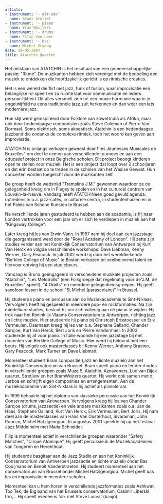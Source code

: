 ```yaml
---
artists:
- instrument: '- alt-sax'
  name: Bruno Grollet
- instrument: '- piano'
  name: Bram Weijters
- instrument: '- drums'
  name: Filip Van Laer
- instrument: '- bas'
  name: Michel Vrydag
date: 28-05-2004
title: Atatchin Quartet
---
```

Het ontstaan van ATATCHIN is het resultaat van een gemeenschappelijke passie: "Ritme". 
De muzikanten hebben zich verenigd met de bedoeling een muziek te ontdekken die 
hoofdzakelijk gericht is op ritmische creaties. 

Het is een wereld die flirt met jazz, funk of fusion, waar improvisatie een belangrijke 
rol speelt en zo ruimte laat voor communicatie en ieders persoonlijkheid. Dit alles 
versmelt zich tot een mooie harmonie waarin je ongetwijfeld nu eens traditionele jazz 
zult herkennen en dan weer een iets modernere jazz. 

Hun stijl werd geïnspireerd door Folklore van zowel India als Afrika, maar ook door 
hedendaagse componisten zoals Steve Coleman of Pierre Van Dormael.
Soms elektrisch, soms akoestisch, Atatchin is een hedendaagse jazzband die ondanks 
de complexe ritmiek, toch het woord kan geven aan improvisatie. 

ATATCHIN is onlangs verkozen geweest door !'Ies Jeunesses Musicales de Bruxelles" om 
deel te nemen aan verschillende tournees en aan een educatief project in onze Belgische 
scholen. Dit project beoogt kinderen open te stellen voor muziek. Het is een project dat 
loopt over 2 schooljaren en dat erin bestaat op te treden in de scholen van het Waalse 
Gewest. Hun concerten worden toegelicht door de muzikanten zelf. 

De groep heeft de wedstrijd "Tremplins J.M." gewonnen waardoor ze de gelegenheid kreeg 
om in Flagey te spelen en in het cultureel centrum van Louvain-la-Neuve. Vandaag heeft 
ATATCHINeen goed gevuld agenda: optredens in o.a. jazz-cafés, in culturele centra, in 
studentenhuizen en in het Paleis van Schone Kunsten te Brussel. 

Na verschillende jaren gestudeerd te hebben aan de academie, is hij naar Londen vertrokken 
voor een jaar om er zich te verdiepen in muziek aan het "Kingsway College". 

Later kreeg hij les van Erwin Vann. In 1997 nam hij deel aan een jazzstage die georganiseerd 
werd door de "RoyaI Academy of London". Hij zette zijn studies verder aan het Koninklijk 
Conservatorium van Antwerpen bij Kurt Van Herck en volgde verschillende workshops: Dave Liebman, 
Kenny Werner, Gary Peacock. In juli 2002 werd hij door het wereldbekende "Berklee College of Music" 
te Boston verkozen tot veelbelovend talent en hiervoor ontving hij een studiebeurs. 

Vandaag is Bruno geëngageerd in verscheidene muzikale projecten zoals "Atatchin", "Les Mélotrolls" 
(een Folkgroepje dat regelmatig voor de"J.M. de Bruxelles" speelt), "4 Orbits" en meerdere 
gelegenheidsgroepen. Hij geeft saxofoon lessen in de school "St Michel (parascolaire)" in Brussel. 

Hij studeerde piano en percussie aan de Muziekacademie te Sint-Niklaas. Vervolgens heeft hij 
gespeeld in meerdere pop- en rockformaties. Na zijn middelbare studies, besloot hij om zich 
volledig aan de piano te wijden. Hij trok naar het Koninklijk Vlaams Conservatorium te Antwerpen, 
richting jazz en lichte muziek. Hier studeerde hij piano bij Christoph Erbstoesser en Erik Vermeulen. 
Daarnaast kreeg hij les van o.a. Stephane Galland, Chander Sardjoe, Kurt Van Herck, Bert Joris en 
Pierre Vandormael. In 2003 studeerde hij af voor piano. In Italie woonde hij een jazzstage bij met 
docenten van Berklee College of Music. Hier werd hij beloond met een beurs. Hij volgde ook 
masterclasses bij Kenny Werner, Anthony Braxton, Gary Peacock, Mark Turner en Dave Liebman. 

Momenteel studeert Bram compositie (jazz en lichte muziek) aan het Koninklijk Conservatorium van 
Brussel. Bram speelt piano en fender rhodes in verschillende groepen zoals Muze 5, Atatchin, 
Aznavoners, Luc van Dijck quartet, Stretjiew en het BramWeijters quartet. Hij werkt ook samen 
met dj Jerboa en schrij'ft eigen composities en arrangementen. Aan de muziekacademie van 
Sint-Niklaas is hij actief als pianoleraar. 

In 1999 behaalde hij het diploma van klassieke percussie aan het Koninklijk Conservatorium 
van Antwerpen. Vervolgens kreeg hij les van Chander Sardjoe (drums, jazzsectie) en vele 
andere muzikanten zoals o.a. Jan de Haas, Stephane Galland, Kurt Van Herck, Erik Vermeulen, 
Bert Joris, Hij nam deel aan de masterclasses van Hans Van Oosterhout, Sivaraman, John Ruocco, 
Michel Hatzigeorgiou. In augustus 2001 speelde hij op het festival Jazz Middelheim met Maria Schneider. 

Filip is momenteel actief in verschillende groepen waaronder "Safety Matches", "Cirque Atomique", 
Hij geeft percussie in de Muziekacademies van Tongeren en Herenthout. 

Hij studeerde basgitaar aan de Jazz Studio en aan het Koninklijk Conservatorium van Antwerpen 
jazzsectie en lichte muziek) onder Bas Cooijmans en Benoît Vanderstraeten. Hij studeert momenteel 
aan het conservatorium van Brussel onder Michel Hatzigeorgiou. Michel geeft bas les en improvisatie 
in meerdere scholen. 

Momenteel kan u hem horen in verschillende jazzformaties zoals Ashkwar, Too Tek, de Big band van het 
Brussels conservatorium, Casimir Liberski trio,... Hij speelt eveneens folk met Steve Louvat (banjo).